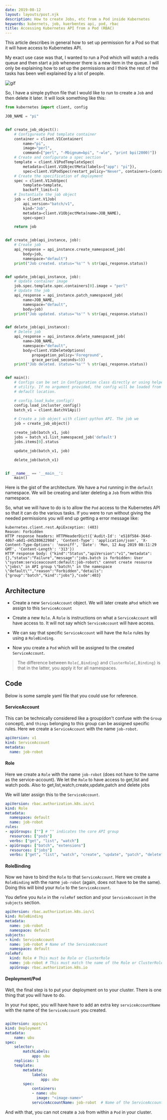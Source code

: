 ```yaml
---
date: 2019-08-12
layout: layouts/post.njk
description: How to create Jobs, etc from a Pod inside Kubernetes
keywords: kubernets, job, kuerbentes api, pod, rbac
title: Accessing Kubernetes API from a Pod (RBAC)
---
```


This article describes in general how to set up permission for a Pod so that it will have access to Kubernetes API.

My exact use case was that, I wanted to run a Pod which will watch a redis queue and then start a job whenever there is
a new item in the queue. I will only be explaining how to set up the permissions and I think the rest of the tasks has
been well explained by a lot of people.

![gif](/images/job.gif)

So, I have a simple python file that I would like to run to create a `Job` and then delete it later.
It will look something like this:

```python
from kubernetes import client, config

JOB_NAME = "pi"


def create_job_object():
    # Configureate Pod template container
    container = client.V1Container(
        name="pi",
        image="perl",
        command=["perl", "-Mbignum=bpi", "-wle", "print bpi(2000)"])
    # Create and configurate a spec section
    template = client.V1PodTemplateSpec(
        metadata=client.V1ObjectMeta(labels={"app": "pi"}),
        spec=client.V1PodSpec(restart_policy="Never", containers=[container]))
    # Create the specification of deployment
    spec = client.V1JobSpec(
        template=template,
        backoff_limit=4)
    # Instantiate the job object
    job = client.V1Job(
        api_version="batch/v1",
        kind="Job",
        metadata=client.V1ObjectMeta(name=JOB_NAME),
        spec=spec)

    return job


def create_job(api_instance, job):
    # Create job
    api_response = api_instance.create_namespaced_job(
        body=job,
        namespace="default")
    print("Job created. status='%s'" % str(api_response.status))


def update_job(api_instance, job):
    # Update container image
    job.spec.template.spec.containers[0].image = "perl"
    # Update the job
    api_response = api_instance.patch_namespaced_job(
        name=JOB_NAME,
        namespace="default",
        body=job)
    print("Job updated. status='%s'" % str(api_response.status))


def delete_job(api_instance):
    # Delete job
    api_response = api_instance.delete_namespaced_job(
        name=JOB_NAME,
        namespace="default",
        body=client.V1DeleteOptions(
            propagation_policy='Foreground',
            grace_period_seconds=5))
    print("Job deleted. status='%s'" % str(api_response.status))


def main():
    # Configs can be set in Configuration class directly or using helper
    # utility. If no argument provided, the config will be loaded from
    # default location.

    # config.load_kube_config()
    config.load_incluster_config()
    batch_v1 = client.BatchV1Api()

    # Create a job object with client-python API. The job we
    job = create_job_object()

    create_job(batch_v1, job)
    jobs = batch_v1.list_namespaced_job('default')
    jobs.items[0].status

    update_job(batch_v1, job)

    delete_job(batch_v1)


if __name__ == '__main__':
    main()
```

Here is the gist of the architecture.
We have a `Pod` running in the `default` namespace.
We will be creating and later deleting a `Job` from within this namespace.


So, what we will have to do is to allow the `Pod` access to the Kubernetes API so that it can do the various tasks.
If you were to run without giving the needed permissions you will end up getting a error message like:

```
kubernetes.client.rest.ApiException: (403)
Reason: Forbidden
HTTP response headers: HTTPHeaderDict({'Audit-Id': 'e518f584-364d-40b7-a6d1-d4528062298d', 'Content-Type': 'application/json', 'X-Content-Type-Options': 'nosniff', 'Date': 'Mon, 12 Aug 2019 08:11:29 GMT', 'Content-Length': '313'})
HTTP response body: {"kind":"Status","apiVersion":"v1","metadata":{},"status":"Failure","message":"jobs.batch is forbidden: User \"system:serviceaccount:default:job-robot\" cannot create resource \"jobs\" in API group \"batch\" in the namespace \"default\"","reason":"Forbidden","details":{"group":"batch","kind":"jobs"},"code":403}
```

## Architecture

- Create a new `ServiceAccount` object.
  We will later create a`Pod` which we assign to this `ServiceAccount`

- Create a new `Role`. A `Role` is instructions on what a `ServiceAccount` will have access to.
  It will not say which `ServiceAccount` will have access.

- We can say that specific `ServiceAccount` will have the `Role` rules by using a `RoleBinding`.

- Now you create a `Pod` which will be assigned to the created `ServiceAccount`.


> The difference between `Role{,Binding}` and `ClusterRole{,Binding}` is that in the latter, you apply it for all
> namespaces.


## Code

Below is some sample yaml file that you could use for reference.

#### ServiceAccount

This can be technically considered like a group(don't confuse with the `Group` concept), and `things` belonging to this group can be assigned specific rules.
Here we create a `ServiceAccount` with the name `job-robot`.

```yaml
apiVersion: v1
kind: ServiceAccount
metadata:
  name: job-robot
```

#### Role

Here we create a `Role` with the name `job-robot` (does not have to the same as the service-account).
We let the `Role` to have access to get,list and watch pods.
Also to get,list,watch,create,update,patch and delete jobs

We will later assign this to the `ServiceAccount`.

```yaml
apiVersion: rbac.authorization.k8s.io/v1
kind: Role
metadata:
  namespace: default
  name: job-robot
rules:
- apiGroups: [""] # "" indicates the core API group
  resources: ["pods"]
  verbs: ["get", "list", "watch"]
- apiGroups: ["batch", "extensions"]
  resources: ["jobs"]
  verbs: ["get", "list", "watch", "create", "update", "patch", "delete"]
```

#### RoleBinding

Now we have to bind the `Role` to that `ServiceAccount`.
Here we create a `RoleBinding` with the name `job-robot` (again, does not have to be the same).
Doing this will bind your `Role` to the `ServiceAccount`.

You define you `Role` in the `roleRef` section and your `ServiceAccount` in the `subjects` section.

```yaml
apiVersion: rbac.authorization.k8s.io/v1
kind: RoleBinding
metadata:
  name: job-robot
  namespace: default
subjects:
- kind: ServiceAccount
  name: job-robot # Name of the ServiceAccount
  namespace: default
roleRef:
  kind: Role # This must be Role or ClusterRole
  name: job-robot # This must match the name of the Role or ClusterRole you wish to bind to
  apiGroup: rbac.authorization.k8s.io
```

#### Deployment/Pod

Well, the final step is to put your deployment on to your cluster.
There is one thing that you will have to do.

In your `Pod` spec, you will have have to add an extra key `serviceAccountName` with the name of the `ServiceAccount` you
created.

```yaml

apiVersion: apps/v1
kind: Deployment
metadata:
    name: ubu
spec:
    selector:
        matchLabels:
            app: ubu
    replicas: 1
    template:
        metadata:
            labels:
                app: ubu
        spec:
            containers:
            - name: ubu
              image: "<image-name>"
            serviceAccountName: job-robot  # Name of the ServiceAccount, duh.
```

And with that, you can not create a `Job` from within a `Pod` in your cluster.
